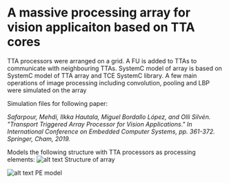 # A massive processing array for vision applicaiton based on TTA cores

TTA processors were arranged on a grid. A FU is added to TTAs to communicate with neighbouring TTAs. SystemC model of array is based on SystemC model of TTA array and TCE SystemC library. A few main operations of image processing including convolution, pooling and LBP were simulated on the array



Simulation files for following paper:

*Safarpour, Mehdi, Ilkka Hautala, Miguel Bordallo López, and Olli Silvén. "Transport Triggered Array Processor for Vision Applications." In International Conference on Embedded Computer Systems, pp. 361-372. Springer, Cham, 2019.*

Models the following structure with TTA processors as processing elements:
 ![alt text](https://github.com/NeuroFan/ArrayProcessor_SystemC/blob/main/array_structure.PNG)
                       Structure of array
                       
![alt text](https://github.com/NeuroFan/ArrayProcessor_SystemC/blob/main/ProcessingElementModel.png)
                  PE model     
